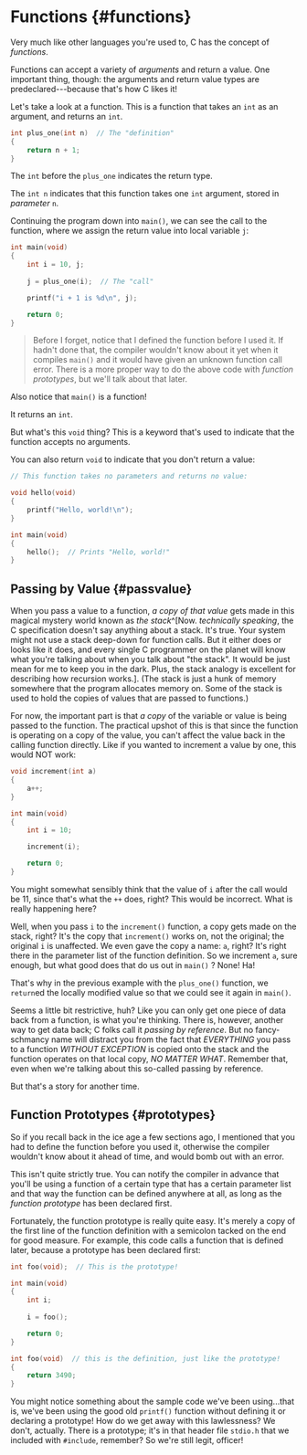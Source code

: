 <!-- Beej's guide to C

# vim: ts=4:sw=4:nosi:et:tw=72
-->

# Functions {#functions}

Very much like other languages you're used to, C has the concept of
_functions_.

Functions can accept a variety of _arguments_ and return a value. One
important thing, though: the arguments and return value types are
predeclared---because that's how C likes it!

Let's take a look at a function. This is a function that takes an `int`
as an argument, and returns an `int`.

``` {.c .numberLines}
int plus_one(int n)  // The "definition"
{
    return n + 1;
}

```

The `int` before the `plus_one` indicates the return type.

The `int n` indicates that this function takes one `int` argument,
stored in _parameter_ `n`.

Continuing the program down into `main()`, we can see the call to the
function, where we assign the return value into local variable `j`:

``` {.c .numberLines startFrom="6"}
int main(void)
{
    int i = 10, j;
    
    j = plus_one(i);  // The "call"

    printf("i + 1 is %d\n", j);

    return 0;
}
```

> Before I forget, notice that I defined the function before I used it.
> If hadn't done that, the compiler wouldn't know about it yet when it
> compiles `main()` and it would have given an unknown function call
> error. There is a more proper way to do the above code with _function
> prototypes_, but we'll talk about that later.

Also notice that `main()` is a function!

It returns an `int`.

But what's this `void` thing? This is a keyword that's used to indicate
that the function accepts no arguments.

You can also return `void` to indicate that you don't return a value:

``` {.c .numberLines}
// This function takes no parameters and returns no value:

void hello(void)
{
    printf("Hello, world!\n");
}

int main(void)
{
    hello();  // Prints "Hello, world!"
}
```

## Passing by Value {#passvalue}

When you pass a value to a function, _a copy of that value_ gets made in
this magical mystery world known as _the stack_^[Now. _technically
speaking_, the C specification doesn't say anything about a stack. It's
true. Your system might not use a stack deep-down for function calls.
But it either does or looks like it does, and every single C programmer
on the planet will know what you're talking about when you talk about
"the stack". It would be just mean for me to keep you in the dark. Plus,
the stack analogy is excellent for describing how recursion works.].
(The stack is just a hunk of memory somewhere that the program allocates
memory on. Some of the stack is used to hold the copies of values that
are passed to functions.)

For now, the important part is that _a copy_ of the variable
or value is being passed to the function. The practical upshot of
this is that since the function is operating on a copy of the value, you
can't affect the value back in the calling function directly. Like if
you wanted to increment a value by one, this would NOT work:

``` {.c .numberLines}
void increment(int a)
{
    a++;
}

int main(void)
{
    int i = 10;

    increment(i);

    return 0;
}
```

You might somewhat sensibly think that the value of `i` after the call
would be 11, since that's what the `++` does, right? This would be
incorrect. What is really happening here?

Well, when you pass `i` to the `increment()` function, a copy gets made
on the stack, right? It's the copy that `increment()` works on, not the
original; the original `i` is unaffected. We even gave the copy a name:
`a`, right? It's right there in the parameter list of the function
definition. So we increment `a`, sure enough, but what good does that do
us out in `main()` ? None! Ha!

That's why in the previous example with the `plus_one()` function, we
`return`ed the locally modified value so that we could see it again in
`main()`.

Seems a little bit restrictive, huh? Like you can only get one piece of
data back from a function, is what you're thinking. There is, however,
another way to get data back; C folks call it _passing by reference_.
But no fancy-schmancy name will distract you from the fact that
_EVERYTHING_ you pass to a function _WITHOUT EXCEPTION_ is copied onto
the stack and the function operates on that local copy, _NO MATTER
WHAT_. Remember that, even when we're talking about this so-called
passing by reference.

But that's a story for another time.


## Function Prototypes {#prototypes}

So if you recall back in the ice age a few sections ago, I mentioned
that you had to define the function before you used it, otherwise the
compiler wouldn't know about it ahead of time, and would bomb out with
an error.

This isn't quite strictly true. You can notify the compiler in
advance that you'll be using a function of a certain type that has a
certain parameter list and that way the function can be defined
anywhere at all, as long as the _function prototype_ has been
declared first.

Fortunately, the function prototype is really quite easy. It's
merely a copy of the first line of the function definition with a
semicolon tacked on the end for good measure. For example, this code
calls a function that is defined later, because a prototype has been
declared first:

``` {.c .numberLines}
int foo(void);  // This is the prototype!

int main(void)
{
    int i;
    
    i = foo();

    return 0;
}

int foo(void)  // this is the definition, just like the prototype!
{
    return 3490;
}
```

You might notice something about the sample code we've been using...that
is, we've been using the good old `printf()` function without defining
it or declaring a prototype! How do we get away with this lawlessness?
We don't, actually. There is a prototype; it's in that header file
`stdio.h` that we included with `#include`, remember? So we're still
legit, officer!

